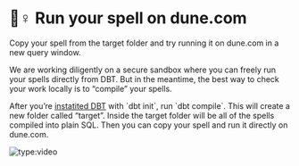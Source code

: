 # 🏃♀ Run your spell on dune.com

Copy your spell from the target folder and try running it on dune.com in a new query window.

We are working diligently on a secure sandbox where you can freely run your spells directly from DBT. But in the meantime, the best way to check your work locally is to “compile” your spells.

After you’re [instatited DBT](https://github.com/duneanalytics/abstractions/blob/master/README.md) with \`dbt init\`, run \`dbt compile\`. This will create a new folder called “target”. Inside the target folder will be all of the spells compiled into plain SQL. Then you can copy your spell and run it directly on dune.com.

![type:video](https://www.youtube.com/embed/9sut8560oUE)
